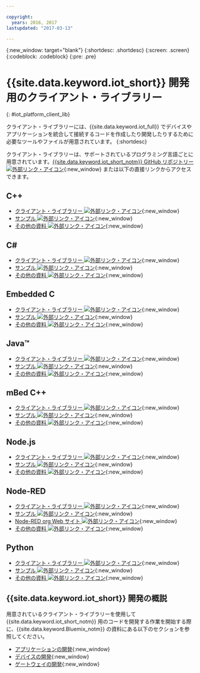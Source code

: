 ```yaml
---

copyright:
  years: 2016, 2017
lastupdated: "2017-03-13"

---
```


{:new_window: target="blank"}
{:shortdesc: .shortdesc}
{:screen: .screen}
{:codeblock: .codeblock}
{:pre: .pre}

# {{site.data.keyword.iot_short}} 開発用のクライアント・ライブラリー
{: #iot_platform_client_lib}

クライアント・ライブラリーには、{{site.data.keyword.iot_full}} でデバイスやアプリケーションを統合して接続するコードを作成したり開発したりするために必要なツールやファイルが用意されています。
{:shortdesc}

クライアント・ライブラリーは、サポートされているプログラミング言語ごとに用意されています。[{{site.data.keyword.iot_short_notm}} GitHub リポジトリー ![外部リンク・アイコン](../../icons/launch-glyph.svg "外部リンク・アイコン")](https://github.com/ibm-watson-iot){:new_window} または以下の直接リンクからアクセスできます。

## C++

- [クライアント・ライブラリー ![外部リンク・アイコン](../../icons/launch-glyph.svg "外部リンク・アイコン")](https://github.com/ibm-watson-iot/iot-cpp){:new_window}
- [サンプル ![外部リンク・アイコン](../../icons/launch-glyph.svg "外部リンク・アイコン")](https://github.com/ibm-watson-iot/iot-cpp/tree/master/samples){:new_window}
- [その他の資料 ![外部リンク・アイコン](../../icons/launch-glyph.svg "外部リンク・アイコン")](https://github.com/ibm-watson-iot/iot-cpp/blob/master/README.md){:new_window}

## C#
- [クライアント・ライブラリー ![外部リンク・アイコン](../../icons/launch-glyph.svg "外部リンク・アイコン")](https://github.com/ibm-watson-iot/iot-csharp){:new_window}
- [サンプル ![外部リンク・アイコン](../../icons/launch-glyph.svg "外部リンク・アイコン")](https://github.com/ibm-watson-iot/iot-csharp/tree/master/sample){:new_window}
- [その他の資料 ![外部リンク・アイコン](../../icons/launch-glyph.svg "外部リンク・アイコン")](https://github.com/ibm-watson-iot/iot-csharp/blob/master/README.md){:new_window}

## Embedded C

- [クライアント・ライブラリー ![外部リンク・アイコン](../../icons/launch-glyph.svg "外部リンク・アイコン")](https://github.com/ibm-watson-iot/iot-embeddedc){:new_window}
- [サンプル ![外部リンク・アイコン](../../icons/launch-glyph.svg "外部リンク・アイコン")](https://github.com/ibm-watson-iot/iot-embeddedc/tree/master/samples){:new_window}
- [その他の資料 ![外部リンク・アイコン](../../icons/launch-glyph.svg "外部リンク・アイコン")](https://github.com/ibm-watson-iot/iot-embeddedc/blob/master/README.md){:new_window}


## Java™
- [クライアント・ライブラリー ![外部リンク・アイコン](../../icons/launch-glyph.svg "外部リンク・アイコン")](https://github.com/ibm-watson-iot/iot-java){:new_window}
- [サンプル ![外部リンク・アイコン](../../icons/launch-glyph.svg "外部リンク・アイコン")](https://github.com/ibm-watson-iot/iot-java#samples){:new_window}
- [その他の資料 ![外部リンク・アイコン](../../icons/launch-glyph.svg "外部リンク・アイコン")](https://github.com/ibm-watson-iot/iot-java/blob/master/README.md){:new_window}

## mBed C++

- [クライアント・ライブラリー ![外部リンク・アイコン](../../icons/launch-glyph.svg "外部リンク・アイコン")](https://developer.mbed.org/teams/IBM_IoT/code/IBMIoTF/){:new_window}
- [サンプル ![外部リンク・アイコン](../../icons/launch-glyph.svg "外部リンク・アイコン")](https://developer.mbed.org/teams/IBM_IoT/code/IBMIoTClientLibrarySample/){:new_window}
- [その他の資料 ![外部リンク・アイコン](../../icons/launch-glyph.svg "外部リンク・アイコン")](http://iotf.readthedocs.io/en/latest/devices/libraries/mbedcpp.html){:new_window}

## Node.js
- [クライアント・ライブラリー ![外部リンク・アイコン](../../icons/launch-glyph.svg "外部リンク・アイコン")](https://github.com/ibm-watson-iot/iot-nodejs){:new_window}
- [サンプル ![外部リンク・アイコン](../../icons/launch-glyph.svg "外部リンク・アイコン")](https://github.com/ibm-watson-iot/iot-nodejs/tree/master/samples){:new_window}
- [その他の資料 ![外部リンク・アイコン](../../icons/launch-glyph.svg "外部リンク・アイコン")](https://github.com/ibm-watson-iot/iot-nodejs/blob/master/README.md){:new_window}

## Node-RED
- [クライアント・ライブラリー ![外部リンク・アイコン](../../icons/launch-glyph.svg "外部リンク・アイコン")](https://github.com/ibm-watson-iot/iot-nodered){:new_window}
- [サンプル ![外部リンク・アイコン](../../icons/launch-glyph.svg "外部リンク・アイコン")](https://github.com/ibm-watson-iot/iot-nodered/tree/master/samples/rpi){:new_window}
- [Node-RED org Web サイト ![外部リンク・アイコン](../../icons/launch-glyph.svg "外部リンク・アイコン")](http://nodered.org/){:new_window}
- [その他の資料 ![外部リンク・アイコン](../../icons/launch-glyph.svg "外部リンク・アイコン")](https://github.com/ibm-watson-iot/iot-nodered/blob/master/README.md){:new_window}

## Python
- [クライアント・ライブラリー ![外部リンク・アイコン](../../icons/launch-glyph.svg "外部リンク・アイコン")](https://github.com/ibm-watson-iot/iot-python){:new_window}
- [サンプル ![外部リンク・アイコン](../../icons/launch-glyph.svg "外部リンク・アイコン")](https://github.com/ibm-watson-iot/iot-python/tree/master/samples){:new_window}
- [その他の資料 ![外部リンク・アイコン](../../icons/launch-glyph.svg "外部リンク・アイコン")](https://github.com/ibm-watson-iot/iot-python/blob/master/README.rst){:new_window}

## {{site.data.keyword.iot_short}} 開発の概説

用意されているクライアント・ライブラリーを使用して {{site.data.keyword.iot_short_notm}} 用のコードを開発する作業を開始する際に、{{site.data.keyword.Bluemix_notm}} の資料にある以下のセクションを参照してください。

- [アプリケーションの開発](applications/api.html){:new_window}
- [デバイスの開発](devices/api.html){:new_window}
- [ゲートウェイの開発](gateways/mqtt.html){:new_window}
